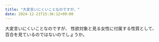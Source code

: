 ```yaml
---
title: "大変言いにくいことなのですが、"
date: 2024-12-21T15:36:12+09:00
---
```

大変言いにくいことなのですが、
性欲対象と見る女性に付属する性質として、
百合を見ているのではないのでしょうか。
